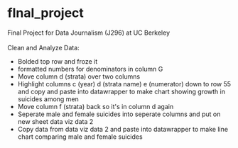 # fInal_project
Final Project for Data Journalism (J296) at UC Berkeley
<br>
<br>
Clean and Analyze Data:
* Bolded top row and froze it
* formatted numbers for denominators in column G
* Move column d (strata) over two columns
* Highlight columns c (year) d (strata name) e (numerator) down to row 55 and copy and paste into datawrapper to make chart showing growth in suicides among men
* Move column f (strata) back so it's in column d again
* Seperate male and female suicides into seperate columns and put on new sheet data viz data 2
* Copy data from data viz data 2 and paste into datawrapper to make line chart comparing male and female suicides
